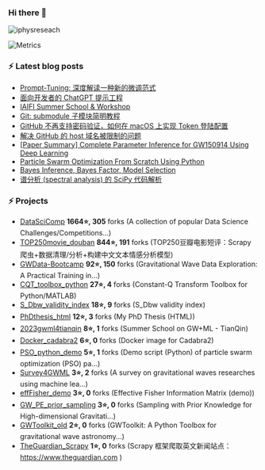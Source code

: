 ### Hi there 👋


<!--
**iphysresearch/iphysresearch** is a ✨ _special_ ✨ repository because its `README.md` (this file) appears on your GitHub profile.

Here are some ideas to get you started:

- 🔭 I’m currently working on ...
- 🌱 I’m currently learning ...
- 👯 I’m looking to collaborate on ...
- 🤔 I’m looking for help with ...
- 💬 Ask me about ...
- 📫 How to reach me: ...
- 😄 Pronouns: ...
- ⚡ Fun fact: ...
-->
 
<p align="left"> <img src="https://komarev.com/ghpvc/?username=iphysreseach&label=Profile%20views&color=0e75b6&style=plastic" alt="iphysreseach" /> </p>

<!-- If you're using "main" as default branch  https://metrics.lecoq.io/  -->
![Metrics](https://metrics.lecoq.io/?template=classic&activity=1&tweets=1&notable=1&base=header%2C%20activity%2C%20community%2C%20repositories%2C%20metadata&base.indepth=false&base.hireable=false&base.skip=false&notable=false&notable.from=organization&notable.repositories=false&notable.indepth=false&notable.types=commit&notable.self=false&activity=false&activity.limit=5&activity.load=300&activity.days=14&activity.visibility=all&activity.timestamps=false&activity.filter=all&tweets=false&tweets.user=Herb_hewang&tweets.attachments=true&tweets.limit=3&config.timezone=Asia%2FShanghai)

### ⚡ Latest blog posts

<!-- BLOG-POST-LIST:START -->

- [Prompt-Tuning: 深度解读一种新的微调范式](https://iphysresearch.github.io/blog/post/dl_notes/prompt_tuning/)
- [面向开发者的 ChatGPT 提示工程](https://iphysresearch.github.io/blog/post/dl_notes/prompt_engineering/)
- [IAIFI Summer School &amp; Workshop](https://iphysresearch.github.io/blog/post/dl_notes/iaifi/)
- [Git: submodule 子模块简明教程](https://iphysresearch.github.io/blog/post/programing/git/git_submodule/)
- [GitHub 不再支持密码验证，如何在 macOS 上实现 Token 登陆配置](https://iphysresearch.github.io/blog/post/programing/2021-08-13-token-authentication-requirements-for-git-operations/)
- [解决 GitHub 的 host 域名被限制的问题](https://iphysresearch.github.io/blog/post/programing/linux_shell/hosts/)
- [[Paper Summary] Complete Parameter Inference for GW150914 Using Deep Learning](https://iphysresearch.github.io/blog/post/apaperaday/complete_parameter_inference_for_gw150914_using_deep_learning/)
- [Particle Swarm Optimization From Scratch Using Python](https://iphysresearch.github.io/blog/post/ml_notes/pso_python/)
- [Bayes Inference, Bayes Factor, Model Selection](https://iphysresearch.github.io/blog/post/ml_notes/bayes_inference_bayes_factor_model_selection/)
- [谱分析 &lpar;spectral analysis&rpar; 的 SciPy 代码解析](https://iphysresearch.github.io/blog/post/signal_processing/spectral_analysis_scipy/)

<!-- BLOG-POST-LIST:END -->

### ⚡ Projects

<!-- PROJECTS START -->
* [DataSciComp](https://github.com/iphysresearch/DataSciComp) **1664⭐, 305** forks (A collection of popular Data Science Challenges/Competitions...) 
* [TOP250movie_douban](https://github.com/iphysresearch/TOP250movie_douban) **844⭐, 191** forks (TOP250豆瓣电影短评：Scrapy 爬虫+数据清理/分析+构建中文文本情感分析模型) 
* [GWData-Bootcamp](https://github.com/iphysresearch/GWData-Bootcamp) **92⭐, 150** forks (Gravitational Wave Data Exploration: A Practical Training in...) 
* [CQT_toolbox_python](https://github.com/iphysresearch/CQT_toolbox_python) **27⭐, 4** forks (Constant-Q Transform Toolbox for Python/MATLAB) 
* [S_Dbw_validity_index](https://github.com/iphysresearch/S_Dbw_validity_index) **18⭐, 9** forks (S_Dbw validity index) 
* [PhDthesis_html](https://github.com/iphysresearch/PhDthesis_html) **12⭐, 3** forks (My PhD Thesis (HTML)) 
* [2023gwml4tianqin](https://github.com/iphysresearch/2023gwml4tianqin) **8⭐, 1** forks (Summer School on GW+ML - TianQin) 
* [Docker_cadabra2](https://github.com/iphysresearch/Docker_cadabra2) **6⭐, 0** forks (Docker image for Cadabra2) 
* [PSO_python_demo](https://github.com/iphysresearch/PSO_python_demo) **5⭐, 1** forks (Demo script (Python) of particle swarm optimization (PSO) pa...) 
* [Survey4GWML](https://github.com/iphysresearch/Survey4GWML) **3⭐, 2** forks (A survey on gravitational waves researches using machine lea...) 
* [effFisher_demo](https://github.com/iphysresearch/effFisher_demo) **3⭐, 0** forks (Effective Fisher Information Matrix (demo)) 
* [GW_PE_prior_sampling](https://github.com/iphysresearch/GW_PE_prior_sampling) **3⭐, 0** forks (Sampling with Prior Knowledge for High-dimensional Gravitati...) 
* [GWToolkit_old](https://github.com/iphysresearch/GWToolkit_old) **2⭐, 0** forks (GWToolkit: A Python Toolbox for gravitational wave astronomy...) 
* [TheGuardian_Scrapy](https://github.com/iphysresearch/TheGuardian_Scrapy) **1⭐, 0** forks (Scrapy 框架爬取英文新闻站点： https://www.theguardian.com )<!-- PROJECTS END -->
